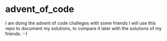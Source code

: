 # advent_of_code



I am doing the advent of code challeges with some friends
I will use this repo to document my solutions, to compare it later with the solutions of my friends. :-) 
